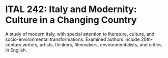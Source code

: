 # ITAL 242: Italy and Modernity: Culture in a Changing Country

A study of modern Italy, with special attention to literature, culture, and socio-environmental transformations. Examined authors include 20th-century writers, artists, thinkers, filmmakers, environmentalists, and critics. In English.